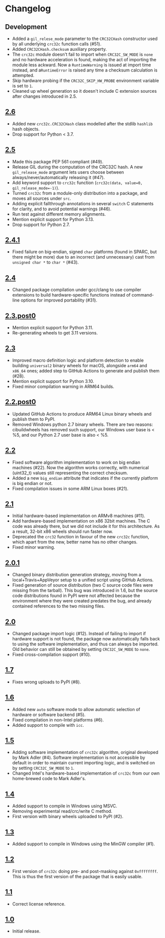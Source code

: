 # Changelog

## Development

* Added a `gil_relese_mode` parameter to the `CRC32CHash` constructor
  used by all underlying `crc32c` function calls (#51).
* Added `CRC32CHash.checksum` auxiliary property.
* The ``crc32c`` module doesn't fail to import when ``CRC32C_SW_MODE`` is ``none``
  and no hardware acceleration is found,
  making the act of importing the module less ackward.
  Now a ``RuntimeWarning`` is issued at import time instead,
  and a``RuntimeError`` is raised any time
  a checksum calculation is attempted.
* Skip hardware probing if the `CRC32C_SKIP_HW_PROBE` environment variable
  is set to `1`.
* Cleaned up wheel generation so it doesn't include
  C extension sources after changes introduced in 2.5.

## [2.6]

* Added new `crc32c.CRC32CHash` class
  modelled after the stdlib `hashlib` hash objects.
* Drop support for Python < 3.7.

## [2.5]

* Made this package PEP 561 compliant (#49).
* Release GIL during the computation of the CRC32C hash. A new `gil_release_mode` argument lets users choose between always/never/automatically releasing it (#47).
* Add keyword support to `crc32c` function (`crc32c(data, value=0, gil_release_mode=-1)`).
* Turned ``crc32c`` from a module-only distribution into a package,
  and moves all sources under `src`.
* Adding explicit fallthrough annotations
  in several ``switch`` C statements
  for clarity, and to avoid potential warnings (#46).
* Run test against different memory alignments.
* Mention explicit support for Python 3.13.
* Drop support for Python 2.7.

## [2.4.1]

* Fixed failure on big-endian, signed ``char`` platforms
  (found in SPARC, but there might be more)
  due to an incorrect (and unnecessary) cast
  from ``unsigned char *`` to ``char *`` (#43).

## [2.4]

* Changed package compilation under gcc/clang
  to use compiler extensions to build hardware-specific functions
  instead of command-line options
  for improved portability (#31).

## [2.3.post0]

* Mention explicit support for Python 3.11.
* Re-generating wheels to get 3.11 versions.

## [2.3]

* Improved macro definition logic and platform detection
  to enable building ``universal2`` binary wheels for macOS,
  alongside ``arm64`` and ``x86_64`` ones;
  added step to GitHub Actions to generate and publish them (#28).
* Mention explicit support for Python 3.10.
* Fixed minor compilation warning in ARM64 builds.

## [2.2.post0]

* Updated GitHub Actions
  to produce ARM64 Linux binary wheels
  and publish them to PyPI.
* Removed Windows python 2.7 binary wheels.
  There are two reasons:
  cibuildwheels has removed such support,
  our Windows user base is < %5,
  and our Python 2.7 user base is also < %5.

## [2.2]

* Fixed software algorithm implementation
  to work on big endian machines (#22).
  Now the algorithm works correctly,
  with numerical (uint32_t) values
  still representing the correct checksum.
* Added a new ``big_endian`` attribute
  that indicates if the currently platform
  is big endian or not.
* Fixed compilation issues in some ARM Linux boxes (#21).

## [2.1]

* Initial hardware-based implementation
  on ARMv8 machines (#11).
* Add hardware-based implementation
  on x86 32bit machines.
  The C code was already there,
  but we did not include it for this architecture.
  As a result,
  32-bit x86 wheels should run faster now.
* Deprecated the ``crc32`` function
  in favour of the new ``crc32c`` function,
  which apart from the new, better name
  has no other changes.
* Fixed minor warning.

## [2.0.1]

* Changed binary distribution generation strategy,
  moving from a local+Travis+AppVeyor setup
  to a unified script using GitHub Actions.
* Fixed generation of source distribution
  (two C source code files were missing from the tarball).
  This bug was introduced in 1.6,
  but the source code distributions found in PyPI
  were not affected
  because the environment where they were created
  predates the bug,
  and already contained references to the two missing files.

## [2.0]

* Changed package import logic (#12).
  Instead of failing to import
  if hardware support is not found,
  the package now automatically falls back
  to using the software implementation,
  and thus can always be imported.
  Old behavior can still be obtained
  by setting ``CRC32C_SW_MODE`` to ``none``.
* Fixed cross-compilation support (#10).

## [1.7]

* Fixes wrong uploads to PyPI (#8).

## [1.6]

* Added new ``auto`` software mode to allow automatic selection
  of hardware or software backend (#5).
* Fixed compilation in non-Intel platforms (#6).
* Added support to compile with ``icc``.

## [1.5]

* Adding software implementation of ``crc32c`` algorithm,
  original developed by Mark Adler (#4).
  Software implementation is not accessible by default
  in order to maintain current importing logic,
  and is switched on by setting ``CRC32C_SW_MODE`` to ``1``.
* Changed Intel's hardware-based implementation of ``crc32c``
  from our own home-brewed code to Mark Adler's.

## [1.4]

* Added support to compile in Windows using MSVC.
* Removing experimental read/crc/write C method.
* First version with binary wheels uploaded to PyPI (#2).

## [1.3]

* Added support to compile in Windows using the MinGW compiler (#1).

## [1.2]

* First version of ``crc32c`` doing pre- and post-masking
  against ``0xffffffff``.
  This is thus the first version of the package
  that is easily usable.

## [1.1]

* Correct license reference.

## [1.0]

* Initial release.

[1.0]: https://github.com/ICRAR/crc32c/releases/tag/v1.0
[1.1]: https://github.com/ICRAR/crc32c/releases/tag/v1.1
[1.2]: https://github.com/ICRAR/crc32c/releases/tag/v1.2
[1.3]: https://github.com/ICRAR/crc32c/releases/tag/v1.3
[1.4]: https://github.com/ICRAR/crc32c/releases/tag/v1.4
[1.5]: https://github.com/ICRAR/crc32c/releases/tag/v1.5
[1.6]: https://github.com/ICRAR/crc32c/releases/tag/v1.6
[1.7]: https://github.com/ICRAR/crc32c/releases/tag/v1.7
[2.0]: https://github.com/ICRAR/crc32c/releases/tag/v2.0
[2.0.1]: https://github.com/ICRAR/crc32c/releases/tag/v2.0.1
[2.1]: https://github.com/ICRAR/crc32c/releases/tag/v2.1
[2.2]: https://github.com/ICRAR/crc32c/releases/tag/v2.2
[2.2.post0]: https://github.com/ICRAR/crc32c/releases/tag/v2.2.post0
[2.3]: https://github.com/ICRAR/crc32c/releases/tag/v2.3
[2.3.post0]: https://github.com/ICRAR/crc32c/releases/tag/v2.3.post0
[2.4]: https://github.com/ICRAR/crc32c/releases/tag/v2.4
[2.4.1]: https://github.com/ICRAR/crc32c/releases/tag/v2.4.1
[2.5]: https://github.com/ICRAR/crc32c/releases/tag/v2.5
[2.6]: https://github.com/ICRAR/crc32c/releases/tag/v2.6
